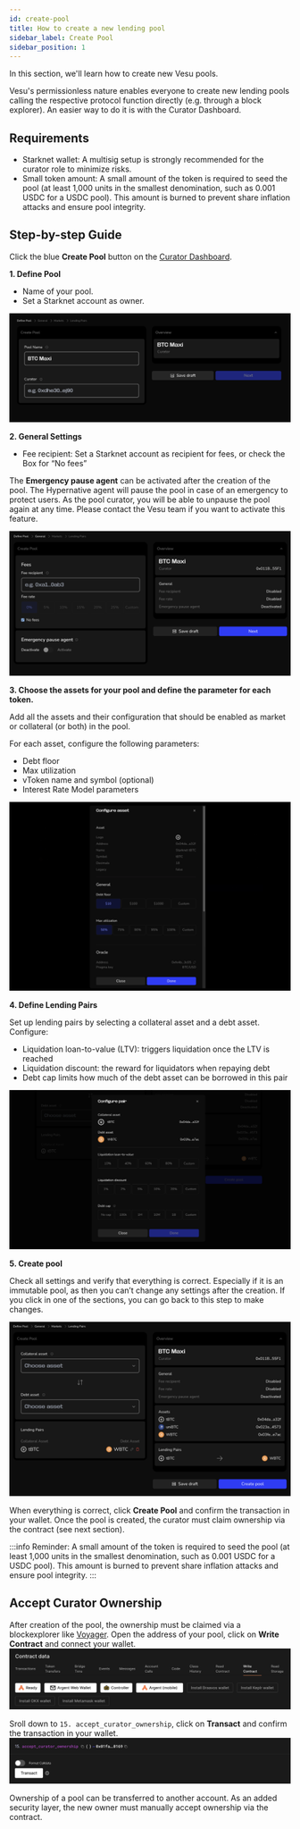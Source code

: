 ```yaml
---
id: create-pool
title: How to create a new lending pool
sidebar_label: Create Pool
sidebar_position: 1
---
```


In this section, we'll learn how to create new Vesu pools.

Vesu's permissionless nature enables everyone to create new lending pools calling the respective protocol function directly (e.g. through a block explorer). An easier way to do it is with the Curator Dashboard.

## Requirements

- Starknet wallet: A multisig setup is strongly recommended for the curator role to minimize risks.
- Small token amount: A small amount of the token is required to seed the pool (at least 1,000 units in the smallest denomination, such as 0.001 USDC for a USDC pool). This amount is burned to prevent share inflation attacks and ensure pool integrity.

## Step-by-step Guide

Click the blue __Create Pool__ button on the [Curator Dashboard](http://curator.vesu.xyz).

**1. Define Pool**
- Name of your pool.
- Set a Starknet account as owner.

![create-pool-1.png](images/create-pool-1.png)

**2. General Settings**
- Fee recipient: Set a Starknet account as recipient for fees, or check the Box for “No fees”

The __Emergency pause agent__ can be activated after the creation of the pool. The Hypernative agent will pause the pool in case of an emergency to protect users. As the pool curator, you will be able to unpause the pool again at any time. Please contact the Vesu team if you want to activate this feature.

![create-pool-2.png](images/create-pool-2.png)

**3. Choose the assets for your pool and define the parameter for each token.**

Add all the assets and their configuration that should be enabled as market or collateral (or both) in the pool.

For each asset, configure the following parameters:

- Debt floor
- Max utilization
- vToken name and symbol (optional)
- Interest Rate Model parameters

![create-pool-3.png](images/create-pool-3.png)

**4. Define Lending Pairs**

Set up lending pairs by selecting a collateral asset and a debt asset. Configure:
- Liquidation loan-to-value (LTV): triggers liquidation once the LTV is reached
- Liquidation discount: the reward for liquidators when repaying debt
- Debt cap limits how much of the debt asset can be borrowed in this pair

![create-pool-4.png](images/create-pool-4.png)

**5. Create pool**

Check all settings and verify that everything is correct. Especially if it is an immutable pool, as then you can’t change any settings after the creation. If you click in one of the sections, you can go back to this step to make changes.

![create-pool-5.png](images/create-pool-5.png)

When everything is correct, click __Create Pool__ and confirm the transaction in your wallet. Once the pool is created, the curator must claim ownership via the contract (see next section).

:::info
Reminder: A small amount of the token is required to seed the pool (at least 1,000 units in the smallest denomination, such as 0.001 USDC for a USDC pool). This amount is burned to prevent share inflation attacks and ensure pool integrity.
:::

## Accept Curator Ownership

After creation of the pool, the ownership must be claimed via a blockexplorer like [Voyager](https://voyager.online/). Open the address of your pool, click on **Write Contract** and connect your wallet.
![create-pool-ownership.png](images/create-pool-ownership.png)

Sroll down to `15. accept_curator_ownership`, click on **Transact** and confirm the transaction in your wallet.
![create-pool-ownership2.png](images/create-pool-ownership2.png)

Ownership of a pool can be transferred to another account. As an added security layer, the new owner must manually accept ownership via the contract.